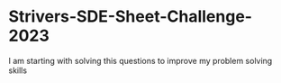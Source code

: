 # Strivers-SDE-Sheet-Challenge-2023
I am starting with solving this questions to improve my problem solving skills 

